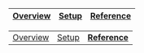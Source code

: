 

| [Overview](README.md) | [Setup](README_Setup.md) | <b>[Reference](README_Reference.md)</b> |
|---|---|---|

<table style="border: none;">
<tbody>
    <tr>
        <td><a href="README.md">Overview</a></td>
        <td><a href="README_Setup.md">Setup</a></td>
        <td><a href="README_Reference.md"><b>Reference</b></a></td>
    </tr>
    </tbody>
</table>
